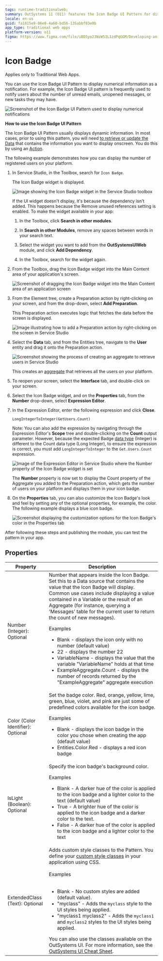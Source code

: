 ```yaml
---
tags: runtime-traditionalweb; 
summary: OutSystems 11 (O11) features the Icon Badge UI Pattern for displaying numerical notifications in Traditional Web Apps.
locale: en-us
guid: fa1815e9-06e0-4a60-bd56-135abbf03e0b
app_type: traditional web apps
platform-version: o11
figma: https://www.figma.com/file/iBD5yo23NiW53L1zdPqGGM/Developing-an-Application?type=design&node-id=243%3A20&mode=design&t=u4ANW5BJS7Flsdmg-1
---
```


# Icon Badge

<div class="info" markdown="1">

Applies only to Traditional Web Apps.

</div>

You can use the Icon Badge UI Pattern to display numerical information as a notification. For example, the Icon Badge UI pattern is frequently used to notify users about the number of unread emails, unopened messages, or new tasks they may have.

![Screenshot of the Icon Badge UI Pattern used to display numerical notifications](images/iconbadge-1-ss.png "Icon Badge UI Pattern Example")

**How to use the Icon Badge UI Pattern**

The Icon Badge UI Pattern usually displays dynamic information. In most cases, prior to using this pattern, you will need [to retrieve or update the Data](../../../../data/intro.md) that contains the information you want to display onscreen. You do this by using an [Action](../../../../logic/action-web.md).

The following example demonstrates how you can display the number of registered users on your platform.

1. In Service Studio, in the Toolbox, search for `Icon Badge`.

    The Icon Badge widget is displayed.

    ![Image showing the Icon Badge widget in the Service Studio toolbox](images/iconbadge-5-ss.png "Icon Badge Widget in Service Studio")

    If the UI widget doesn't display, it's because the dependency isn't added. This happens because the Remove unused references setting is enabled. To make the widget available in your app:

    1. In the Toolbox, click **Search in other modules**.

    1. In **Search in other Modules**, remove any spaces between words in your search text.
    
    1. Select the widget you want to add from the **OutSystemsUIWeb** module, and click **Add Dependency**. 
    
    1. In the Toolbox, search for the widget again.

1. From the Toolbox, drag the Icon Badge widget into the Main Content area of your application's screen.

    ![Screenshot of dragging the Icon Badge widget into the Main Content area of an application screen](images/iconbadge-6-ss.png "Dragging Icon Badge Widget")

1. From the Element tree, create a Preparation action by right-clicking on your screen, and from the drop-down, select **Add Preparation**.

    This Preparation action executes logic that fetches the data before the screen is displayed.

    ![Image illustrating how to add a Preparation action by right-clicking on the screen in Service Studio](images/iconbadge-7-ss.png "Adding Preparation Action")

1. Select the **Data** tab, and from the Entities tree, navigate to the **User** entity and drag it onto the Preparation action.

    ![Screenshot showing the process of creating an aggregate to retrieve users in Service Studio](images/iconbadge-8-ss.png "Creating an Aggregate for Users")

    This creates an [aggregate](https://success.outsystems.com/Documentation/11/Reference/OutSystems_Language/Data/Handling_Data/Queries/Aggregate) that retrieves all the users on your platform.

1. To reopen your screen, select the **Interface** tab, and double-click on your screen.

1. Select the Icon Badge widget, and on the **Properties** tab, from the **Number** drop-down, select **Expression Editor**.

1. In the Expression Editor, enter the following expression and click **Close**.

    `LongIntegerToInteger(GetUsers.Count)`

    Note: You can also add the expression by navigating through the Expression Editor's **Scope** tree and double-clicking on the **Count** output parameter. However, because the expected Badge [data type](../../../../../ref/data/data-types/available-data-types.md) (Integer) is different to the Count data type (Long Integer), to ensure the expression is correct, you must add `LongIntegerToInteger` to the `Get.Users.Count` expression.

    ![Image of the Expression Editor in Service Studio where the Number property of the Icon Badge widget is set](images/iconbadge-9-ss.png "Setting the Number Property")

    The **Number** property is now set to display the Count property of the Aggregate you added to the Preparation action, which gets the number of users on your platform and displays them in your icon badge.

1. On the **Properties** tab, you can also customize the Icon Badge's look and feel by setting any of the optional properties, for example, the color. The following example displays a blue icon badge.  

    ![Screenshot displaying the customization options for the Icon Badge's color in the Properties tab](images/iconbadge-10-ss.png "Customizing Icon Badge Appearance")

After following these steps and publishing the module, you can test the pattern in your app.

## Properties

| Property                           | Description                                                                                                                                                                                                                                                                                                                                                                                                                                                                                                                                                                                                                                                                                      |
|------------------------------------|--------------------------------------------------------------------------------------------------------------------------------------------------------------------------------------------------------------------------------------------------------------------------------------------------------------------------------------------------------------------------------------------------------------------------------------------------------------------------------------------------------------------------------------------------------------------------------------------------------------------------------------------------------------------------------------------------|
| Number (Integer): Optional         | Number that appears inside the Icon Badge. Set this to a Data source that contains the value that the Icon Badge will display. Common use cases include displaying a value contained in a Variable or the result of an Aggregate (for instance, querying a 'Messages' table for the current user to return the count of new messages). <p>Examples <ul><li>Blank - displays the icon only with no number (default value)</li><li>22 - displays the number 22</li><li>VariableName - displays the value that the variable "VariableName" holds at that time </li><li>ExampleAggregate.Count - displays the number of records returned by the "ExampleAggregate" aggregate execution</li></ul></p> |
| Color (Color Identifier): Optional | Set the badge color. Red, orange, yellow, lime, green, blue, violet, and pink are just some of predefined colors available for the icon badge. <p>Examples <ul><li>Blank - displays the icon badge in the color you chose when creating the app (default value)</li><li>Entities.Color.Red - displays a red icon badge</li></ul></p>                                                                                                                                                                                                                                                                                                                                                             |
| IsLight (Boolean): Optional        | Specify the icon badge's background color. <p>Examples <ul><li>Blank - A darker hue of the color is applied to the icon badge and a lighter color to the text (default value)</li><li>True - A brighter hue of the color is applied to the icon badge and a darker color to the text.</li><li>False - A darker hue of the color is applied to the icon badge and a lighter color to the text</li></ul></p>                                                                                                                                                                                                                                                                                       |
| ExtendedClass (Text): Optional     | Adds custom style classes to the Pattern. You define your [custom style classes](../../../look-feel/css.md) in your application using CSS.<br/><br/>Examples<br/><br/> <ul><li>Blank - No custom styles are added (default value).</li><li>"myclass" - Adds the ``myclass`` style to the UI styles being applied.</li><li>"myclass1 myclass2" - Adds the ``myclass1`` and ``myclass2`` styles to the UI styles being applied.</li></ul>You can also use the classes available on the OutSystems UI. For more information, see the [OutSystems UI Cheat Sheet](https://outsystemsui.outsystems.com/OutSystemsUIWebsite/CheatSheet).                                                               |

